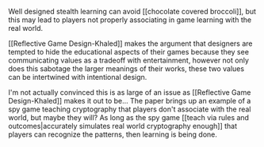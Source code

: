 Well designed stealth learning can avoid [[chocolate covered broccoli]], but this may lead to players not properly associating in game learning with the real world.

[[Reflective Game Design-Khaled]] makes the argument that designers are tempted to hide the educational aspects of their games because they see communicating values as a tradeoff with entertainment, however not only does this sabotage the larger meanings of their works, these two values can be intertwined with intentional design.

I'm not actually convinced this is as large of an issue as [[Reflective Game Design-Khaled]] makes it out to be... The paper brings up an example of a spy game teaching cryptography that players don't associate with the real world, but maybe they will? As long as the spy game [[teach via rules and outcomes|accurately simulates real world cryptography enough]] that players can recognize the patterns, then learning is being done.

